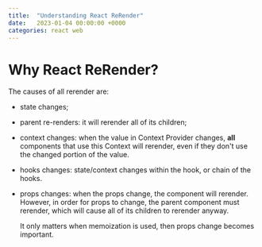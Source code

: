 ```yaml
---
title:  "Understanding React ReRender"
date:   2023-01-04 00:00:00 +0000
categories: react web
---
```


# Why React ReRender?
The causes of all rerender are:
* state changes;
* parent re-renders: it will rerender all of its children;
* context changes: when the value in Context Provider changes, **all** components that use this Context will rerender,
  even if they don't use the changed portion of the value. 
* hooks changes: state/context changes within the hook, or chain of the hooks.
* props changes: when the props change, the component will rerender. However, in order for props to change, the parent
  component must rerender, which will cause all of its children to rerender anyway.
  
  It only matters when memoization is used, then props change becomes important.



